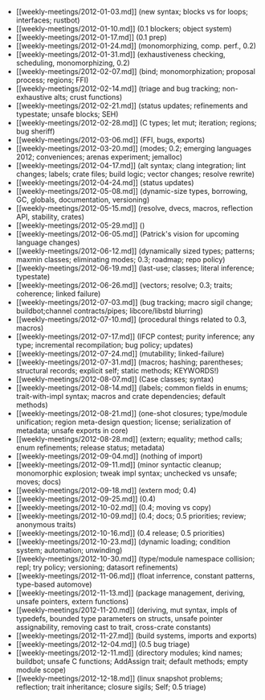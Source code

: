 
* [[weekly-meetings/2012-01-03.md]] (new syntax; blocks vs for loops; interfaces; rustbot)
* [[weekly-meetings/2012-01-10.md]] (0.1 blockers; object system)
* [[weekly-meetings/2012-01-17.md]] (0.1 prep)
* [[weekly-meetings/2012-01-24.md]] (monomorphizing, comp. perf., 0.2)
* [[weekly-meetings/2012-01-31.md]] (exhaustiveness checking, scheduling, monomorphizing, 0.2)
* [[weekly-meetings/2012-02-07.md]] (bind; monomorphization; proposal process; regions; FFI)
* [[weekly-meetings/2012-02-14.md]] (triage and bug tracking; non-exhaustive alts; crust functions)
* [[weekly-meetings/2012-02-21.md]] (status updates; refinements and typestate; unsafe blocks; SEH)
* [[weekly-meetings/2012-02-28.md]] (C types; let mut; iteration; regions; bug sheriff)
* [[weekly-meetings/2012-03-06.md]] (FFI, bugs, exports)
* [[weekly-meetings/2012-03-20.md]] (modes; 0.2; emerging languages 2012; conveniences; arenas experiment; jemalloc)
* [[weekly-meetings/2012-04-17.md]] (alt syntax; clang integration; lint changes; labels; crate files; build logic; vector changes; resolve rewrite)
* [[weekly-meetings/2012-04-24.md]] (status updates)
* [[weekly-meetings/2012-05-08.md]] (dynamic-size types, borrowing, GC, globals, documentation, versioning)
* [[weekly-meetings/2012-05-15.md]] (resolve, dvecs, macros, reflection API, stability, crates)
* [[weekly-meetings/2012-05-29.md]] ()
* [[weekly-meetings/2012-06-05.md]] (Patrick's vision for upcoming language changes)
* [[weekly-meetings/2012-06-12.md]] (dynamically sized types; patterns; maxmin classes; eliminating modes; 0.3; roadmap; repo policy)
* [[weekly-meetings/2012-06-19.md]] (last-use; classes; literal inference; typestate)
* [[weekly-meetings/2012-06-26.md]] (vectors; resolve; 0.3; traits; coherence; linked failure)
* [[weekly-meetings/2012-07-03.md]] (bug tracking; macro sigil change; buildbot;channel contracts/pipes; libcore/libstd blurring)
* [[weekly-meetings/2012-07-10.md]] (procedural things related to 0.3, macros)
* [[weekly-meetings/2012-07-17.md]] (IFCP contest; purity inference; any type; incremental recompilation; bug policy; updates)
* [[weekly-meetings/2012-07-24.md]] (mutability; linked-failure)
* [[weekly-meetings/2012-07-31.md]] (macros; hashing; parentheses; structural records; explicit self; static methods; KEYWORDS!)
* [[weekly-meetings/2012-08-07.md]] (Case classes; syntax)
* [[weekly-meetings/2012-08-14.md]] (labels; common fields in enums; trait-with-impl syntax; macros and crate dependencies; default methods)
* [[weekly-meetings/2012-08-21.md]] (one-shot closures; type/module unification; region meta-design question; license; serialization of metadata; unsafe exports in core)
* [[weekly-meetings/2012-08-28.md]] (extern; equality; method calls; enum refinements; release status; metadata)
* [[weekly-meetings/2012-09-04.md]] (nothing of import)
* [[weekly-meetings/2012-09-11.md]] (minor syntactic cleanup; monomorphic explosion; tweak impl syntax; unchecked vs unsafe; moves; docs)
* [[weekly-meetings/2012-09-18.md]] (extern mod; 0.4)
* [[weekly-meetings/2012-09-25.md]] (0.4)
* [[weekly-meetings/2012-10-02.md]] (0.4; moving vs copy)
* [[weekly-meetings/2012-10-09.md]] (0.4; docs; 0.5 priorities; review; anonymous traits)
* [[weekly-meetings/2012-10-16.md]] (0.4 release; 0.5 priorities)
* [[weekly-meetings/2012-10-23.md]] (dynamic loading; condition system; automation; unwinding)
* [[weekly-meetings/2012-10-30.md]] (type/module namespace collision; repl; try policy; versioning; datasort refinements)
* [[weekly-meetings/2012-11-06.md]] (float inferrence, constant patterns, type-based automove)
* [[weekly-meetings/2012-11-13.md]] (package management, deriving, unsafe pointers, extern functions)
* [[weekly-meetings/2012-11-20.md]] (deriving, mut syntax, impls of typedefs, bounded type parameters on structs, unsafe pointer assignability, removing cast to trait, cross-crate constants)
* [[weekly-meetings/2012-11-27.md]] (build systems, imports and exports)
* [[weekly-meetings/2012-12-04.md]] (0.5 bug triage)
* [[weekly-meetings/2012-12-11.md]] (directory modules; kind names; buildbot; unsafe C functions; AddAssign trait; default methods; empty module scope)
* [[weekly-meetings/2012-12-18.md]] (linux snapshot problems; reflection; trait inheritance; closure sigils; Self; 0.5 triage)

